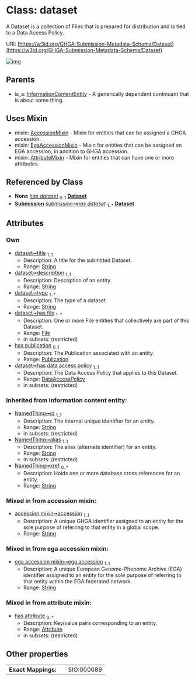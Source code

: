 
# Class: dataset


A Dataset is a collection of Files that is prepared for distribution and is tied to a Data Access Policy.

URI: [https://w3id.org/GHGA-Submission-Metadata-Schema/Dataset](https://w3id.org/GHGA-Submission-Metadata-Schema/Dataset)


[![img](https://yuml.me/diagram/nofunky;dir:TB/class/[Submission],[Publication],[InformationContentEntity],[File],[EgaAccessionMixin],[DataAccessPolicy]<has%20data%20access%20policy%201..1-++[Dataset&#124;title:string;description:string;type:string%20%2B;accession:string;ega_accession:string;id(i):string;alias(i):string;xref(i):string%20*],[Publication]<has%20publication%200..1-%20[Dataset],[File]<has%20file%201..*-++[Dataset],[Submission]-%20has%20dataset(i)%200..1>[Dataset],[Submission]++-%20has%20dataset%201..*>[Dataset],[Dataset]uses%20-.->[AccessionMixin],[Dataset]uses%20-.->[EgaAccessionMixin],[Dataset]uses%20-.->[AttributeMixin],[InformationContentEntity]^-[Dataset],[DataAccessPolicy],[AttributeMixin],[Attribute],[AccessionMixin])](https://yuml.me/diagram/nofunky;dir:TB/class/[Submission],[Publication],[InformationContentEntity],[File],[EgaAccessionMixin],[DataAccessPolicy]<has%20data%20access%20policy%201..1-++[Dataset&#124;title:string;description:string;type:string%20%2B;accession:string;ega_accession:string;id(i):string;alias(i):string;xref(i):string%20*],[Publication]<has%20publication%200..1-%20[Dataset],[File]<has%20file%201..*-++[Dataset],[Submission]-%20has%20dataset(i)%200..1>[Dataset],[Submission]++-%20has%20dataset%201..*>[Dataset],[Dataset]uses%20-.->[AccessionMixin],[Dataset]uses%20-.->[EgaAccessionMixin],[Dataset]uses%20-.->[AttributeMixin],[InformationContentEntity]^-[Dataset],[DataAccessPolicy],[AttributeMixin],[Attribute],[AccessionMixin])

## Parents

 *  is_a: [InformationContentEntity](InformationContentEntity.md) - A generically dependent continuant that is about some thing.

## Uses Mixin

 *  mixin: [AccessionMixin](AccessionMixin.md) - Mixin for entities that can be assigned a GHGA accession.
 *  mixin: [EgaAccessionMixin](EgaAccessionMixin.md) - Mixin for entities that can be assigned an EGA accession, in addition to GHGA accession.
 *  mixin: [AttributeMixin](AttributeMixin.md) - Mixin for entities that can have one or more attributes.

## Referenced by Class

 *  **None** *[has dataset](has_dataset.md)*  <sub>0..1</sub>  **[Dataset](Dataset.md)**
 *  **[Submission](Submission.md)** *[submission➞has dataset](submission_has_dataset.md)*  <sub>1..\*</sub>  **[Dataset](Dataset.md)**

## Attributes


### Own

 * [dataset➞title](dataset_title.md)  <sub>1..1</sub>
     * Description: A title for the submitted Dataset.
     * Range: [String](types/String.md)
 * [dataset➞description](dataset_description.md)  <sub>1..1</sub>
     * Description: Description of an entity.
     * Range: [String](types/String.md)
 * [dataset➞type](dataset_type.md)  <sub>1..\*</sub>
     * Description: The type of a dataset.
     * Range: [String](types/String.md)
 * [dataset➞has file](dataset_has_file.md)  <sub>1..\*</sub>
     * Description: One or more File entities that collectively are part of this Dataset.
     * Range: [File](File.md)
     * in subsets: (restricted)
 * [has publication](has_publication.md)  <sub>0..1</sub>
     * Description: The Publication associated with an entity.
     * Range: [Publication](Publication.md)
 * [dataset➞has data access policy](dataset_has_data_access_policy.md)  <sub>1..1</sub>
     * Description: The Data Access Policy that applies to this Dataset.
     * Range: [DataAccessPolicy](DataAccessPolicy.md)
     * in subsets: (restricted)

### Inherited from information content entity:

 * [NamedThing➞id](named_thing_id.md)  <sub>1..1</sub>
     * Description: The internal unique identifier for an entity.
     * Range: [String](types/String.md)
     * in subsets: (restricted)
 * [NamedThing➞alias](named_thing_alias.md)  <sub>1..1</sub>
     * Description: The alias (alternate identifier) for an entity.
     * Range: [String](types/String.md)
     * in subsets: (restricted)
 * [NamedThing➞xref](named_thing_xref.md)  <sub>0..\*</sub>
     * Description: Holds one or more database cross references for an entity.
     * Range: [String](types/String.md)

### Mixed in from accession mixin:

 * [accession mixin➞accession](accession_mixin_accession.md)  <sub>1..1</sub>
     * Description: A unique GHGA identifier assigned to an entity for the sole purpose of referring to that entity in a global scope.
     * Range: [String](types/String.md)

### Mixed in from ega accession mixin:

 * [ega accession mixin➞ega accession](ega_accession_mixin_ega_accession.md)  <sub>1..1</sub>
     * Description: A unique European Genome-Phenome Archive (EGA) identifier assigned to an entity for the sole purpose of referring to that entity within the EGA federated network.
     * Range: [String](types/String.md)

### Mixed in from attribute mixin:

 * [has attribute](has_attribute.md)  <sub>0..\*</sub>
     * Description: Key/value pairs corresponding to an entity.
     * Range: [Attribute](Attribute.md)
     * in subsets: (restricted)

## Other properties

|                     |     |            |
| ------------------- | --- | ---------- |
| **Exact Mappings:** |     | SIO:000089 |

